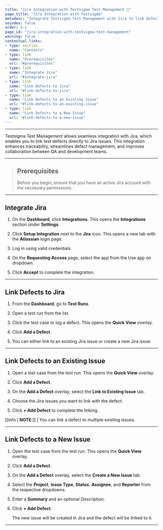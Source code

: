 ```yaml
---
title: "Jira Integration with Testsigma Test Management 🔗"
page_title: "Jira Integration with Testsigma"
metadesc: "Integrate Testsigma Test Management with Jira to link defects to issues, enhance traceability, streamline defect management, and boost team collaboration"
noindex: false
order: 8.1
page_id: "jira-integration-with-testsigma-test-management"
warning: false
contextual_links:
- type: section
  name: "Contents"
- type: link
  name: "Prerequisites"
  url: "#prerequisites"
- type: link
  name: "Integrate Jira"
  url: "#integrate-jira"
- type: link
  name: "Link Defects to Jira"
  url: "#link-defects-to-jira"
- type: link
  name: "Link Defects to an Existing Issue"
  url: "#link-defects-to-an-existing-issue"
- type: link
  name: "Link Defects to a New Issue"
  url: "#link-defects-to-a-new-issue"
---
```


---

Testsigma Test Management allows seamless integration with Jira, which enables you to link test defects directly to Jira issues. This integration enhances traceability, streamlines defect management, and improves collaboration between QA and development teams.

---

> ## **Prerequisites**
> 
> Before you begin, ensure that you have an active Jira account with the necessary permissions. 

---

## **Integrate Jira** 

1. On the **Dashboard**, click **Integrations**. This opens the **Integrations** section under **Settings**.

2. Click **Setup Integration** next to the **Jira** icon. This opens a new tab with the **Atlassian** login page.

3. Log in using valid credentials.

4. On the **Requesting Access** page, select the app from the Use app on dropdown.

5. Click **Accept** to complete the integration. 

---

## **Link Defects to Jira** 

1. From the **Dashboard**, go to **Test Runs**.

2. Open a test run from the list.

3. Click the test case to log a defect. This opens the **Quick View** overlay.

4. Click **Add a Defect**.

5. You can either link to an existing Jira issue or create a new Jira issue.

---

## **Link Defects to an Existing Issue**

1. Open a test case from the test run. This opens the **Quick View** overlay.

2. Click **Add a Defect**.

3. On the **Add a Defect** overlay, select the **Link to Existing Issue** tab.

4. Choose the Jira issues you want to link with the defect.

5. Click **+ Add Defect** to complete the linking.

[[info | **NOTE**:]]
| You can link a defect to multiple existing issues.

---

## **Link Defects to a New Issue**

1. Open the test case from the test run. This opens the **Quick View** overlay.

2. Click **Add a Defect**.

3. On the **Add a Defect** overlay, select the **Create a New Issue** tab.

4. Select the **Project**, **Issue Type**, **Status**, **Assignee**, and **Reporter** from the respective dropdowns.

5. Enter a **Summary** and an optional Description.

6. Click **+ Add Defect**.

   The new issue will be created in Jira and the defect will be linked to it.

---